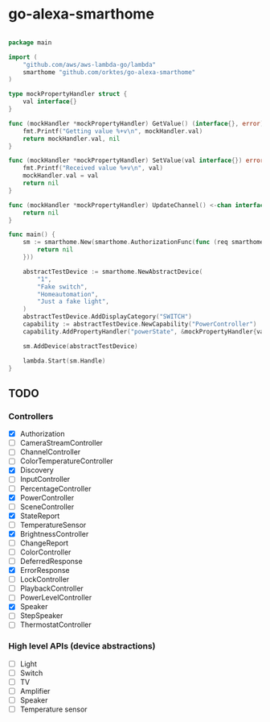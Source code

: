 # go-alexa-smarthome

```go

package main

import (
    "github.com/aws/aws-lambda-go/lambda"
    smarthome "github.com/orktes/go-alexa-smarthome"
)

type mockPropertyHandler struct {
	val interface{}
}

func (mockHandler *mockPropertyHandler) GetValue() (interface{}, error) {
    fmt.Printf("Getting value %+v\n", mockHandler.val)
	return mockHandler.val, nil
}

func (mockHandler *mockPropertyHandler) SetValue(val interface{}) error {
	fmt.Printf("Received value %+v\n", val)
	mockHandler.val = val
	return nil
}

func (mockHandler *mockPropertyHandler) UpdateChannel() <-chan interface{} {
	return nil
}

func main() {
	sm := smarthome.New(smarthome.AuthorizationFunc(func (req smarthome.AcceptGrantRequest) error {
	    return nil
	}))

	abstractTestDevice := smarthome.NewAbstractDevice(
		"1",
		"Fake switch",
		"Homeautomation",
		"Just a fake light",
	)
	abstractTestDevice.AddDisplayCategory("SWITCH")
	capability := abstractTestDevice.NewCapability("PowerController")
	capability.AddPropertyHandler("powerState", &mockPropertyHandler{val: "ON"})

	sm.AddDevice(abstractTestDevice)

	lambda.Start(sm.Handle)
}

```

## TODO

### Controllers

 - [x] Authorization 
 - [ ] CameraStreamController 
 - [ ] ChannelController 
 - [ ] ColorTemperatureController 
 - [x] Discovery 
 - [ ] InputController 
 - [ ] PercentageController 
 - [x] PowerController 
 - [ ] SceneController 
 - [x] StateReport 
 - [ ] TemperatureSensor 
 - [x] BrightnessController 
 - [ ] ChangeReport 
 - [ ] ColorController 
 - [ ] DeferredResponse 
 - [x] ErrorResponse 
 - [ ] LockController 
 - [ ] PlaybackController 
 - [ ] PowerLevelController 
 - [x] Speaker 
 - [ ] StepSpeaker 
 - [ ] ThermostatController

### High level APIs (device abstractions)
- [ ] Light
- [ ] Switch
- [ ] TV
- [ ] Amplifier
- [ ] Speaker
- [ ] Temperature sensor
